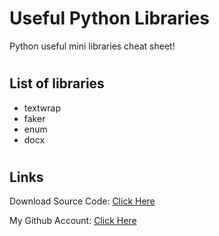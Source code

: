 # Useful Python Libraries
Python useful mini libraries cheat sheet!

#
## List of libraries
- textwrap
- faker
- enum
- docx

#
## Links

Download Source Code: [Click Here](https://github.com/dori-dev/useful-python-libraries/archive/refs/heads/master.zip)

My Github Account: [Click Here](https://github.com/dori-dev/)
